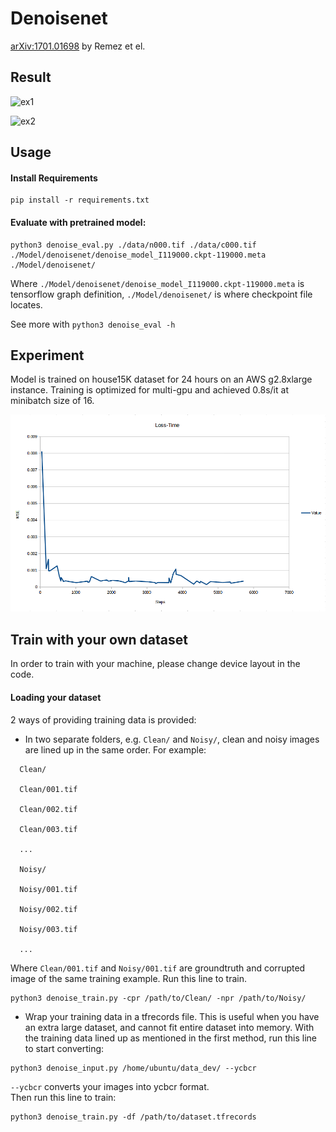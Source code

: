 # Denoisenet

[arXiv:1701.01698](https://arxiv.org/pdf/1701.01687.pdf)
by Remez et el.

## Result
![ex1](https://raw.githubusercontent.com/isVoid/DenoiseNet/master/doc/ex1.png)

![ex2](https://raw.githubusercontent.com/isVoid/DenoiseNet/master/doc/ex2.png)

## Usage

#### Install Requirements
```shell
pip install -r requirements.txt
```

#### Evaluate with pretrained model:
```shell
python3 denoise_eval.py ./data/n000.tif ./data/c000.tif ./Model/denoisenet/denoise_model_I119000.ckpt-119000.meta ./Model/denoisenet/
```

Where `./Model/denoisenet/denoise_model_I119000.ckpt-119000.meta` is tensorflow graph definition, `./Model/denoisenet/` is where checkpoint file locates.

See more with `python3 denoise_eval -h`

## Experiment

Model is trained on house15K dataset for 24 hours on an AWS g2.8xlarge instance. Training is optimized for multi-gpu and achieved 0.8s/it at minibatch size of 16.

![ex1](https://raw.githubusercontent.com/isVoid/DenoiseNet/master/doc/Loss_time_plot.png)

## Train with your own dataset

In order to train with your machine, please change device layout in the code.

#### Loading your dataset
2 ways of providing training data is provided:
- In two separate folders, e.g. `Clean/` and `Noisy/`, clean and noisy images are lined up in the same order. For example:
```
  Clean/

  Clean/001.tif

  Clean/002.tif

  Clean/003.tif

  ...

  Noisy/

  Noisy/001.tif

  Noisy/002.tif

  Noisy/003.tif

  ...
```
Where `Clean/001.tif` and `Noisy/001.tif` are groundtruth and corrupted image of the same training example. Run this line to train.
```shell
python3 denoise_train.py -cpr /path/to/Clean/ -npr /path/to/Noisy/
```

- Wrap your training data in a tfrecords file. This is useful when you have an extra large dataset, and cannot fit entire dataset into memory. With the training data lined up as mentioned in the first method, run this line to start converting:
```shell
python3 denoise_input.py /home/ubuntu/data_dev/ --ycbcr
```
`--ycbcr` converts your images into ycbcr format.<br>
Then run this line to train:
```shell
python3 denoise_train.py -df /path/to/dataset.tfrecords
```
